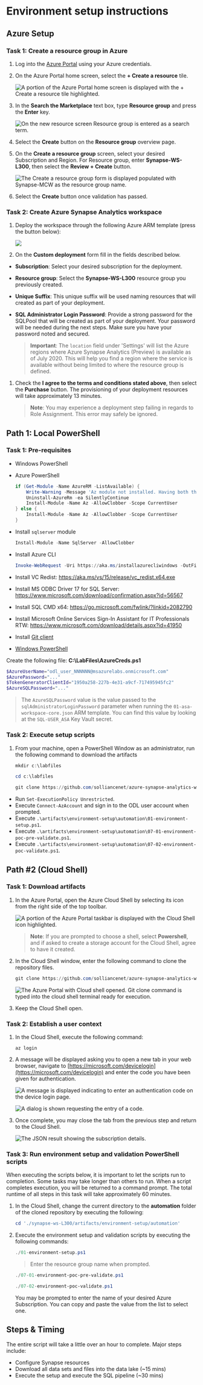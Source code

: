 # Environment setup instructions

## Azure Setup

### Task 1: Create a resource group in Azure

1. Log into the [Azure Portal](https://portal.azure.com) using your Azure credentials.

2. On the Azure Portal home screen, select the **+ Create a resource** tile.

    ![A portion of the Azure Portal home screen is displayed with the + Create a resource tile highlighted.](../media/bhol_createaresource.png)

3. In the **Search the Marketplace** text box, type **Resource group** and press the **Enter** key.

    ![On the new resource screen Resource group is entered as a search term.](../media/bhol_searchmarketplaceresourcegroup.png)

4. Select the **Create** button on the **Resource group** overview page.

5. On the **Create a resource group** screen, select your desired Subscription and Region. For Resource group, enter **Synapse-WS-L300**, then select the **Review + Create** button.

    ![The Create a resource group form is displayed populated with Synapse-MCW as the resource group name.](../media/bhol_resourcegroupform.png)

6. Select the **Create** button once validation has passed.

### Task 2: Create Azure Synapse Analytics workspace

1. Deploy the workspace through the following Azure ARM template (press the button below):

    <a href="https://portal.azure.com/#create/Microsoft.Template/uri/https%3A%2F%2Fraw.githubusercontent.com%2Fsolliancenet%2Fazure-synapse-analytics-workshop-300-2-day%2Fmaster%2Fartifacts%2Fenvironment-setup%2Fautomation%2F00-asa-workspace-core.json" target="_blank"><img src="http://azuredeploy.net/deploybutton.png" /></a>

2. On the **Custom deployment** form fill in the fields described below.

* **Subscription**: Select your desired subscription for the deployment.
* **Resource group**: Select the **Synapse-WS-L300** resource group you previously created.
* **Unique Suffix**: This unique suffix will be used naming resources that will created as part of your deployment.
* **SQL Administrator Login Password**: Provide a strong password for the SQLPool that will be created as part of your deployment. Your password will be needed during the next steps. Make sure you have your password noted and secured.
  
    > **Important**: The `location` field under 'Settings' will list the Azure regions where Azure Synapse Analytics (Preview) is available as of July 2020. This will help you find a region where the service is available without being limited to where the resource group is defined.

1. Check the **I agree to the terms and conditions stated above**, then select the **Purchase** button. The provisioning of your deployment resources will take approximately 13 minutes.

    > **Note**: You may experience a deployment step failing in regards to Role Assignment. This error may safely be ignored.

## Path 1: Local PowerShell

### Task 1: Pre-requisites

* Windows PowerShell
* Azure PowerShell

    ```powershell
    if (Get-Module -Name AzureRM -ListAvailable) {
        Write-Warning -Message 'Az module not installed. Having both the AzureRM and Az modules installed at the same time is not supported.'
        Uninstall-AzureRm -ea SilentlyContinue
        Install-Module -Name Az -AllowClobber -Scope CurrentUser
    } else {
        Install-Module -Name Az -AllowClobber -Scope CurrentUser
    }
    ```

* Install `sqlserver` module

    ```powershell
    Install-Module -Name SqlServer -AllowClobber
    ```

* Install Azure CLI

    ```powershell
    Invoke-WebRequest -Uri https://aka.ms/installazurecliwindows -OutFile .\AzureCLI.msi; Start-Process msiexec.exe -Wait -ArgumentList '/I AzureCLI.msi /quiet'; rm .\AzureCLI.msi
    ```

* Install VC Redist: <https://aka.ms/vs/15/release/vc_redist.x64.exe>
* Install MS ODBC Driver 17 for SQL Server: <https://www.microsoft.com/download/confirmation.aspx?id=56567>
* Install SQL CMD x64: <https://go.microsoft.com/fwlink/?linkid=2082790>
* Install Microsoft Online Services Sign-In Assistant for IT Professionals RTW: <https://www.microsoft.com/download/details.aspx?id=41950>
* Install [Git client](https://git-scm.com/downloads)
* [Windows PowerShell](https://docs.microsoft.com/powershell/scripting/windows-powershell/install/installing-windows-powershell?view=powershell-7)

Create the following file: **C:\LabFiles\AzureCreds.ps1**

```powershell
$AzureUserName="odl_user_NNNNNN@msazurelabs.onmicrosoft.com"
$AzurePassword="..."
$TokenGeneratorClientId="1950a258-227b-4e31-a9cf-717495945fc2"
$AzureSQLPassword="..."
```

> The `AzureSQLPassword` value is the value passed to the `sqlAdministratorLoginPassword` parameter when running the `01-asa-workspace-core.json` ARM template. You can find this value by looking at the `SQL-USER_ASA` Key Vault secret.

### Task 2: Execute setup scripts

1. From your machine, open a PowerShell Window as an administrator, run the following command to download the artifacts

    ```powershell
    mkdir c:\labfiles

    cd c:\labfiles

    git clone https://github.com/solliancenet/azure-synapse-analytics-workshop-300-2-day.git synapse-ws-L300
    ```

* Run `Set-ExecutionPolicy Unrestricted`.
* Execute `Connect-AzAccount` and sign in to the ODL user account when prompted.
* Execute `.\artifacts\environment-setup\automation\01-environment-setup.ps1`.
* Execute `.\artifacts\environment-setup\automation\07-01-environment-poc-pre-validate.ps1`.
* Execute `.\artifacts\environment-setup\automation\07-02-environment-poc-validate.ps1`.

## Path #2 (Cloud Shell)

### Task 1: Download artifacts

1. In the Azure Portal, open the Azure Cloud Shell by selecting its icon from the right side of the top toolbar.

    ![A portion of the Azure Portal taskbar is displayed with the Cloud Shell icon highlighted.](../media/bhol_azurecloudshellmenu.png)

    > **Note**: If you are prompted to choose a shell, select **Powershell**, and if asked to create a storage account for the Cloud Shell, agree to have it created.

2. In the Cloud Shell window, enter the following command to clone the repository files.

    ```PowerShell
    git clone https://github.com/solliancenet/azure-synapse-analytics-workshop-300-2-day.git synapse-ws-L300
    ```

    ![The Azure Portal with Cloud shell opened. Git clone command is typed into the cloud shell terminal ready for execution.](../media/cloud-shell-git-clone.png)

3. Keep the Cloud Shell open.

### Task 2: Establish a user context

1. In the Cloud Shell, execute the following command:

    ```cli
    az login
    ```

2. A message will be displayed asking you to open a new tab in your web browser, navigate to [https://microsoft.com/devicelogin](https://microsoft.com/devicelogin) and enter the code you have been given for authentication.

   ![A message is displayed indicating to enter an authentication code on the device login page.](../media/bhol_devicelogin.png)

   ![A dialog is shown requesting the entry of a code.](../media/bhol_clicodescreen.png)

3. Once complete, you may close the tab from the previous step and return to the Cloud Shell.

   ![The JSON result showing the subscription details.](../media/shell-login-result.png)

### Task 3: Run environment setup and validation PowerShell scripts

When executing the scripts below, it is important to let the scripts run to completion. Some tasks may take longer than others to run. When a script completes execution, you will be returned to a command prompt. The total runtime of all steps in this task will take approximately 60 minutes.

1. In the Cloud Shell, change the current directory to the **automation** folder of the cloned repository by executing the following:

    ```PowerShell
    cd './synapse-ws-L300/artifacts/environment-setup/automation'
    ```

2. Execute the environment setup and validation scripts by executing the following commands:

    ```PowerShell
    ./01-environment-setup.ps1
    ```

    > Enter the resource group name when prompted.

    ```PowerShell
    ./07-01-environment-poc-pre-validate.ps1
    ```

    ```PowerShell
    ./07-02-environment-poc-validate.ps1
    ```

    You may be prompted to enter the name of your desired Azure Subscription. You can copy and paste the value from the list to select one.

## Steps & Timing

The entire script will take a little over an hour to complete.  Major steps include:

* Configure Synapse resources
* Download all data sets and files into the data lake (~15 mins)
* Execute the setup and execute the SQL pipeline (~30 mins)
